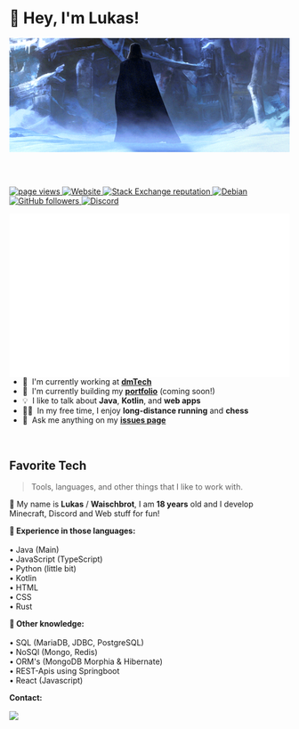 # 👋 Hey, I'm Lukas!

<div align="center">
  <img hight="300" width="700" alt="GIF" align="center" src="https://github.com/Waischbrot/Waischbrot/blob/main/assets/literally_me.gif">
</div>

</br></br>

<p align="left">
  <a href="https://github.com/Waischbrot/Waischbrot">
    <img src="https://komarev.com/ghpvc/?username=waischbrot" alt="page views" />
  </a>
  <a href="https://waischbrot.de">
    <img alt="Website" src="https://img.shields.io/badge/website-down-red">
  </a>
  <a href="https://stackoverflow.com/users/27356488">
    <img alt="Stack Exchange reputation" src="https://img.shields.io/stackexchange/stackoverflow/r/27356488?color=orange&label=reputation&logo=stackoverflow">
  </a>
  <a href="https://www.debian.org/">
    <img alt="Debian" src="https://img.shields.io/badge/System-Debian-informational?style=flat&logo=debian&color=FCC624">
  </a>
  <a href="https://github.com/Waischbrot">
    <img alt="GitHub followers" src="https://img.shields.io/github/followers/Waischbrot?style=flat&logo=github">
  </a>
  <a href="https://discord.gg/9UFpeesx62">
    <img alt="Discord" src="https://img.shields.io/discord/1285626126567473242?logo=discord&logoColor=white">
  </a>
</p>

<a href="#waischbrot-title">
  <img src="https://raw.githubusercontent.com/Waischbrot/github-stats-transparent/output/generated/overview.svg" alt="waischbrot" align="right" />
</a>


- 💼 &nbsp;I'm currently working at **[dmTech]**
- 🌱 &nbsp;I'm currently building my **[portfolio]** (coming soon!)
- 💡 &nbsp;I like to talk about **Java**, **Kotlin**, and **web apps**
- 🏃‍♂️ &nbsp;In my free time, I enjoy **long-distance running** and **chess**
- 📯 &nbsp;Ask me anything on my **[issues page]**

<br>

<h2 align="left" id="waischbrot-tech">Favorite Tech</h2>

> Tools, languages, and other things that I like to work with.



:bust_in_silhouette: My name is **Lukas** / **Waischbrot**, I am **18 years** old and I develop Minecraft, Discord and Web stuff for fun!

<p>
  <b>
    🚀 Experience in those languages:<br/>
  </b>
  <br/>
  • Java (Main)<br/>
  • JavaScript (TypeScript)<br/>
  • Python (little bit)<br/>
  • Kotlin<br/>
  • HTML<br/>
  • CSS<br/>
  • Rust<br/>
</p>

<p>
  <b>
    📜 Other knowledge:<br />
  </b>
  <br />
  • SQL (MariaDB, JDBC, PostgreSQL)<br />
  • NoSQl (Mongo, Redis)<br />
  • ORM's (MongoDB Morphia & Hibernate)<br />
  • REST-Apis using Springboot<br />
  • React (Javascript)<br />
</p>

<div>
<p>
  <b>
    Contact:
  </b>
</p>

  <a href="mailto:waischbrot@quantentunnel.de">
      <img align="center" src="https://img.shields.io/badge/waischbrot@quantentunnel.de-0A0A0A?style=for-the-badge&logo=microsoft-outlook&logoColor=white">
    </a>
</div>

[dmTech]: https://www.dm-jobs.com/dmTECH/?locale=de_DE "dmTech"
[portfolio]: https://waischbrot.de "My Portfolio"
[issues page]: https://github.com/Waischbrot/issues "Waischbrot/issues"

